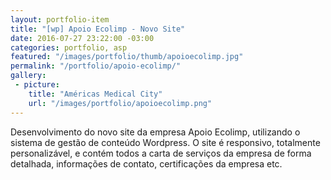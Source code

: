 ```yaml
---
layout: portfolio-item
title: "[wp] Apoio Ecolimp - Novo Site"
date: 2016-07-27 23:22:00 -03:00
categories: portfolio, asp
featured: "/images/portfolio/thumb/apoioecolimp.jpg"
permalink: "/portfolio/apoio-ecolimp/"
gallery:
 - picture:
    title: "Américas Medical City"
    url: "/images/portfolio/apoioecolimp.png"
---
```

Desenvolvimento do novo site da empresa Apoio Ecolimp, utilizando o sistema de gestão de conteúdo Wordpress. O site é responsivo, totalmente personalizável, e contém todos a carta de serviços da empresa de forma detalhada, informações de contato, certificações da empresa etc.